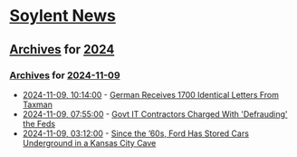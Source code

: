 # [Soylent News](../../../README.md)

## [Archives](../../index.md) for [2024](../index.md)

### [Archives](../../index.md) for [2024-11-09](index.md)

* [2024-11-09, 10:14:00](https://soylentnews.org/article.pl?sid=24/11/08/1827212&from=rss) - [German Receives 1700 Identical Letters From Taxman](https://soylentnews.org/article.pl?sid=24/11/08/1827212&from=rss)
* [2024-11-09, 07:55:00](https://soylentnews.org/article.pl?sid=24/11/08/0237239&from=rss) - [Govt IT Contractors Charged With 'Defrauding' the Feds](https://soylentnews.org/article.pl?sid=24/11/08/0237239&from=rss)
* [2024-11-09, 03:12:00](https://soylentnews.org/article.pl?sid=24/11/08/0233221&from=rss) - [Since the ’60s, Ford Has Stored Cars Underground in a Kansas City Cave](https://soylentnews.org/article.pl?sid=24/11/08/0233221&from=rss)
